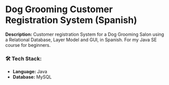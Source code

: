  # Dog Grooming Customer Registration System (Spanish)
**Description:** Customer registration System for a Dog Grooming Salon using a Relational Database, Layer Model and GUI, in Spanish. 
For my Java SE course for beginners.
### 🛠️ Tech Stack:
- **Language:** Java
- **Database:** MySQL
